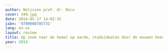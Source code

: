 ```yaml
---
author: Nelissen prof. dr. Nico
cover: 349.jpg
date: 2014-05-17 14:02:35
isbn: '9789080785731'
lang: en-us
layout: review
title: Op zoek naar de hemel op aarde, stadsidealen door de eeuwen heen
year: 2014
---
```


